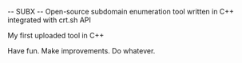 -- SUBX --
Open-source subdomain enumeration tool written in C++ integrated with crt.sh API

My first uploaded tool in C++ 

Have fun. Make improvements. Do whatever.
  
